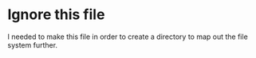 # Ignore this file

I needed to make this file in order to create a directory to map out the file system further.
  
